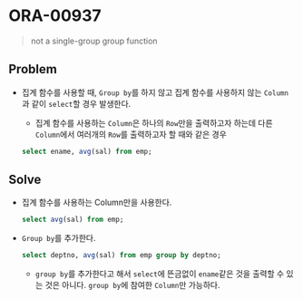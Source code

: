 # ORA-00937

> not a single-group group function

## Problem

* 집계 함수를 사용할 때, `Group by`를 하지 않고 집계 함수를 사용하지 않는 `Column`과 같이 `select`할 경우 발생한다.

  * 집계 함수를 사용하는 `Column`은 하나의 `Row`만을 출력하고자 하는데 다른 `Column`에서 여러개의 `Row`를 출력하고자 할 때와 같은 경우

  ```sql
  select ename, avg(sal) from emp;
  ```

## Solve

* 집계 함수를 사용하는 Column만을 사용한다.

  ```sql
  select avg(sal) from emp;
  ```

* `Group by`를 추가한다.

  ```sql
  select deptno, avg(sal) from emp group by deptno;
  ```

  * `group by`를 추가한다고 해서 `select`에 뜬금없이 `ename`같은 것을 출력할 수 있는 것은 아니다. `group by`에 참여한 `Column`만 가능하다.